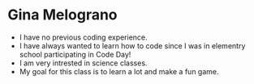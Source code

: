 # Gina Melograno
- I have no previous coding experience.
- I have always wanted to learn how to code since I was in elementry school participating in Code Day!
- I am very intrested in science classes.
- My goal for this class is to learn a lot and make a fun game.
